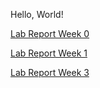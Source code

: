 Hello, World!

[Lab Report Week 0](https://mawayrynen.github.io/cse15l-lab-reports-fa22/lab-report-1-week-0.html)

[Lab Report Week 1](https://mawayrynen.github.io/cse15l-lab-reports-fa22/lab-report-week-1.html)

[Lab Report Week 3](https://mawayrynen.github.io/cse15l-lab-reports-fa22/lab-report-week-3.html)